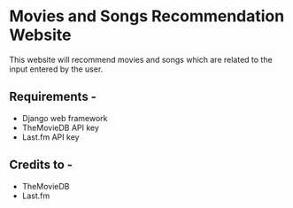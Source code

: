 # Movies and Songs Recommendation Website

This website will recommend movies and songs which are related to the input entered by the user.

## Requirements -
- Django web framework
- TheMovieDB API key
- Last.fm API key


## Credits to -
- TheMovieDB
- Last.fm